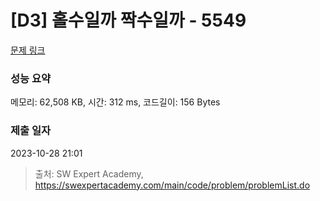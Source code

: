 # [D3] 홀수일까 짝수일까 - 5549 

[문제 링크](https://swexpertacademy.com/main/code/problem/problemDetail.do?contestProbId=AWWxpEDaAVoDFAW4) 

### 성능 요약

메모리: 62,508 KB, 시간: 312 ms, 코드길이: 156 Bytes

### 제출 일자

2023-10-28 21:01



> 출처: SW Expert Academy, https://swexpertacademy.com/main/code/problem/problemList.do